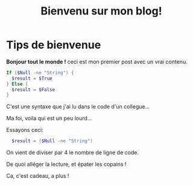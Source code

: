 ﻿---
title:  "Bienvenu sur mon blog!"
category: Powershell
tags: 
  - Powershell
  - Tips
---

# Tips de bienvenue

**Bonjour tout le monde !** ceci est mon premier post avec un vrai contenu.

```powershell
If ($Null -ne "String") {
  $result = $True
} Else { 
  $result = $False
}
```

C'est une syntaxe que j'ai lu dans le code d'un collegue...

Ma foi, voila qui est un peu lourd...

Essayons ceci:

```powershell
  $result = ($Null -ne "String")
```

On vient de diviser par 4 le nombre de ligne de code.

De quoi alléger la lecture, et épater les copains !

Ca, c'est cadeau, a plus !